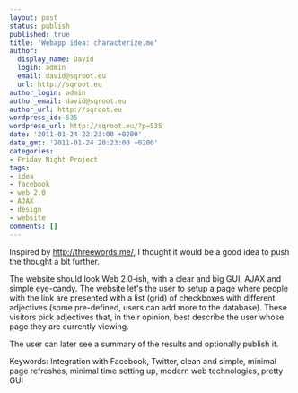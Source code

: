 ```yaml
---
layout: post
status: publish
published: true
title: 'Webapp idea: characterize.me'
author:
  display_name: David
  login: admin
  email: david@sqroot.eu
  url: http://sqroot.eu
author_login: admin
author_email: david@sqroot.eu
author_url: http://sqroot.eu
wordpress_id: 535
wordpress_url: http://sqroot.eu/?p=535
date: '2011-01-24 22:23:00 +0200'
date_gmt: '2011-01-24 20:23:00 +0200'
categories:
- Friday Night Project
tags:
- idea
- facebook
- web 2.0
- AJAX
- design
- website
comments: []
---
```

<p>Inspired by&nbsp;<a href="http://threewords.me/">http://threewords.me/</a>, I thought it would be a good idea to push the thought a bit further.</p>
<p>The website should look Web 2.0-ish, with a clear and big GUI, AJAX and simple eye-candy. The website let&#039;s the user to setup a page where people with the link are presented with a list (grid) of checkboxes with different adjectives (some pre-defined, users can add more to the database). These visitors pick adjectives that, in their opinion, best describe the user whose page they are currently viewing.</p>
<p>The user can later see a summary of the results and optionally publish it.</p>
<p>Keywords: Integration with Facebook, Twitter, clean and simple, minimal page refreshes, minimal time setting up, modern web technologies, pretty GUI</p>
